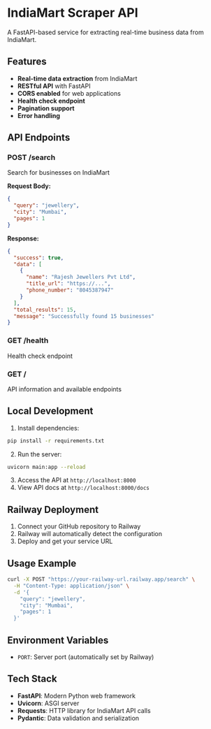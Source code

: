 # IndiaMart Scraper API

A FastAPI-based service for extracting real-time business data from IndiaMart.

## Features

- **Real-time data extraction** from IndiaMart
- **RESTful API** with FastAPI
- **CORS enabled** for web applications
- **Health check endpoint**
- **Pagination support**
- **Error handling**

## API Endpoints

### POST /search
Search for businesses on IndiaMart

**Request Body:**
```json
{
  "query": "jewellery",
  "city": "Mumbai",
  "pages": 1
}
```

**Response:**
```json
{
  "success": true,
  "data": [
    {
      "name": "Rajesh Jewellers Pvt Ltd",
      "title_url": "https://...",
      "phone_number": "8045387947"
    }
  ],
  "total_results": 15,
  "message": "Successfully found 15 businesses"
}
```

### GET /health
Health check endpoint

### GET /
API information and available endpoints

## Local Development

1. Install dependencies:
```bash
pip install -r requirements.txt
```

2. Run the server:
```bash
uvicorn main:app --reload
```

3. Access the API at `http://localhost:8000`
4. View API docs at `http://localhost:8000/docs`

## Railway Deployment

1. Connect your GitHub repository to Railway
2. Railway will automatically detect the configuration
3. Deploy and get your service URL

## Usage Example

```bash
curl -X POST "https://your-railway-url.railway.app/search" \
  -H "Content-Type: application/json" \
  -d '{
    "query": "jewellery",
    "city": "Mumbai",
    "pages": 1
  }'
```

## Environment Variables

- `PORT`: Server port (automatically set by Railway)

## Tech Stack

- **FastAPI**: Modern Python web framework
- **Uvicorn**: ASGI server
- **Requests**: HTTP library for IndiaMart API calls
- **Pydantic**: Data validation and serialization
